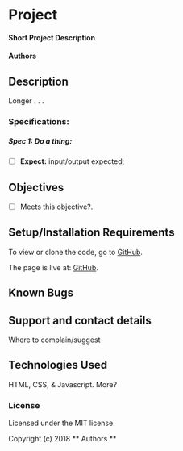 # Project

#### Short Project Description

#### Authors

## Description
Longer . . .

### Specifications:
##### Spec 1: Do a thing:
- [ ] **Expect:** input/output expected;

## Objectives

- [ ] Meets this objective?.

## Setup/Installation Requirements
To view or clone the code, go to [GitHub]( ).

The page is live at: [GitHub]( ).

## Known Bugs

## Support and contact details

Where to complain/suggest

## Technologies Used

HTML, CSS, & Javascript. More?

### License

Licensed under the MIT license.

Copyright (c) 2018 ** Authors **
